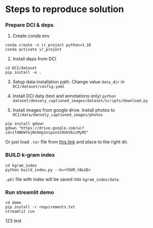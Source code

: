 # Steps to reproduce solution

### Prepare DCI & deps

1. Create conda env
```
conda create -n ir_project python=3.10
conda activate ir_project
```

2. Install deps from DCI 
```
cd DCI/dataset
pip install -e .
```
3. Setup data installation path. Change value `data_dir` in `DCI/dataset/config.yaml`

4. Install DCI data (text and annotations only)
`python dataset/densely_captioned_images/dataset/scripts/download.py `

5. Install images from google drive. Install photos to `DCI/data/densely_captioned_images/photos`
```
pip install gdown
gdown "https://drive.google.com/uc?id=1fdWEW7ejNnGHg1nipunSz0GkVbicMyMZ"
```
Or just load `.tar` file from [this link](https://drive.google.com/file/d/1fdWEW7ejNnGHg1nipunSz0GkVbicMyMZ/view?usp=sharing) and place to the right dir.


### BUILD k-gram index
```
cd kgram_index
python build_index.py --k=<YOUR_VALUE>
```
`.pkl` file with index will be saved into `kgram_index/data` 

### Run streamlit demo
```
cd demo
pip install -r requirements.txt
streamlit run 
```

123 test
